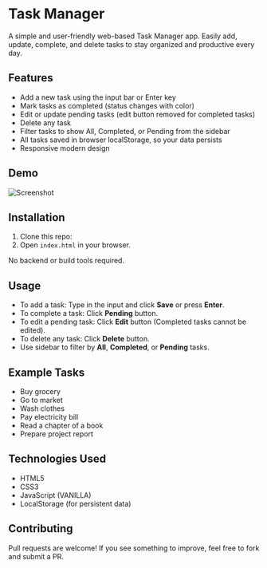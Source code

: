 # Task Manager

A simple and user-friendly web-based Task Manager app. Easily add, update, complete, and delete tasks to stay organized and productive every day.

## Features

- Add a new task using the input bar or Enter key
- Mark tasks as completed (status changes with color)
- Edit or update pending tasks (edit button removed for completed tasks)
- Delete any task
- Filter tasks to show All, Completed, or Pending from the sidebar
- All tasks saved in browser localStorage, so your data persists
- Responsive modern design

## Demo

![Screenshot](./Screenshot-2025-09-18-225339.jpg)

## Installation

1. Clone this repo:
2. Open `index.html` in your browser.

No backend or build tools required.

## Usage

- To add a task: Type in the input and click **Save** or press **Enter**.
- To complete a task: Click **Pending** button.
- To edit a pending task: Click **Edit** button (Completed tasks cannot be edited).
- To delete any task: Click **Delete** button.
- Use sidebar to filter by **All**, **Completed**, or **Pending** tasks.

## Example Tasks

- Buy grocery
- Go to market
- Wash clothes
- Pay electricity bill
- Read a chapter of a book
- Prepare project report

## Technologies Used

- HTML5
- CSS3
- JavaScript (VANILLA)
- LocalStorage (for persistent data)

## Contributing

Pull requests are welcome! If you see something to improve, feel free to fork and submit a PR.
